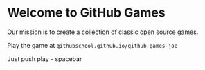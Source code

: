 # Welcome to GitHub Games

Our mission is to create a collection of classic open source games.

Play the game at `githubschool.github.io/github-games-joe`

Just push play - spacebar
